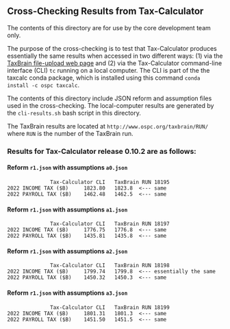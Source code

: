 ## Cross-Checking Results from Tax-Calculator

The contents of this directory are for use by the core development
team only.

The purpose of the cross-checking is to test that Tax-Calculator
produces essentially the same results when accessed in two different
ways: (1) via the [TaxBrain file-upload web
page](http://www.ospc.org/taxbrain/file/) and (2) via the
Tax-Calculator command-line interface (CLI) `tc` running on a local
computer.  The CLI is part of the the taxcalc conda package, which
is installed using this command `conda install -c ospc taxcalc`.

The contents of this directory include JSON reform and assumption
files used in the cross-checking.  The local-computer results are
generated by the `cli-results.sh` bash script in this directory.

The TaxBrain results are located at `http://www.ospc.org/taxbrain/RUN/`
where `RUN` is the number of the TaxBrain run.

### Results for Tax-Calculator release 0.10.2 are as follows:

#### Reform `r1.json` with assumptions `a0.json`
```
              Tax-Calculator CLI   TaxBrain RUN 18195
2022 INCOME TAX ($B)     1823.80   1823.8  <--- same
2022 PAYROLL TAX ($B)    1462.48   1462.5  <--- same
```

#### Reform `r1.json` with assumptions `a1.json`
```
              Tax-Calculator CLI   TaxBrain RUN 18197
2022 INCOME TAX ($B)     1776.75   1776.8  <--- same
2022 PAYROLL TAX ($B)    1435.81   1435.8  <--- same
```

#### Reform `r1.json` with assumptions `a2.json`
```
              Tax-Calculator CLI   TaxBrain RUN 18198
2022 INCOME TAX ($B)     1799.74   1799.8  <--- essentially the same
2022 PAYROLL TAX ($B)    1450.32   1450.3  <--- same
```

#### Reform `r1.json` with assumptions `a3.json`
```
              Tax-Calculator CLI   TaxBrain RUN 18199
2022 INCOME TAX ($B)     1801.31   1801.3  <--- same
2022 PAYROLL TAX ($B)    1451.50   1451.5  <--- same
```
